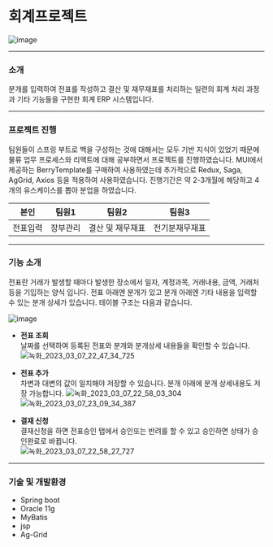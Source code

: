# 회계프로젝트

![image](https://user-images.githubusercontent.com/106158682/223430992-f1c0e6f3-e562-47c7-8a27-e073da18caf3.png)

---
### 소개

분개를 입력하여 전표를 작성하고 결산 및 재무재표를 처리하는 일련의 회계 처리 과정과 기타 기능들을 구현한 회계 ERP 시스템입니다. 

---

### 프로젝트 진행

팀원들이 스프링 부트로 백을 구성하는 것에 대해서는 모두 기반 지식이 있었기 때문에 물류 업무 프로세스와 리액트에 대해 공부하면서 프로젝트를 진행하였습니다. MUI에서 제공하는 BerryTemplate를 구매하여 사용하였는데 추가적으로 Redux, Saga, AgGrid, Axios 등을 적용하여 사용하였습니다. 진행기간은 약 2-3개월에 해당하고 4개의 유스케이스를 뽑아 분업을 하였습니다. 


본인 | 팀원1 | 팀원2 | 팀원3 |
--- | --- | --- | --- | 
전표입력 | 장부관리 | 결산 및 재무재표 | 전기분재무재표 |

---

### 기능 소개  

전표란 거래가 발생할 때마다 발생한 장소에서 일자, 계정과목, 거래내용, 금액, 거래처 등을 기입하는 양식 입니다. 전표 아래엔 분개가 있고 분개 아래엔 기타 내용을 입력할 수 있는 분개 상세가 있습니다. 테이블 구조는 다음과 같습니다.  

![image](https://user-images.githubusercontent.com/106158682/223445044-5c5a4599-fe66-49e2-8dfc-d459d4ee3806.png)  


- **전표 조회**  
날짜를 선택하여 등록된 전표와 분개와 분개상세 내용들을 확인할 수 있습니다.
![녹화_2023_03_07_22_47_34_725](https://user-images.githubusercontent.com/106158682/223444219-362c5035-1432-4d78-ba10-ec99ed3588f9.gif)  

- **전표 추가**  
차변과 대변의 값이 일치해야 저장할 수 있습니다. 분개 아래에 분개 상세내용도 저장 가능합니다.
![녹화_2023_03_07_22_58_03_304](https://user-images.githubusercontent.com/106158682/223444235-2974991e-d833-42b7-af5d-1e0fb377354b.gif)
![녹화_2023_03_07_23_09_34_387](https://user-images.githubusercontent.com/106158682/223448047-b393d37a-0e9f-4de9-861d-fe34244da577.gif)  

- **결재 신청**  
결재신청을 하면 전표승인 탭에서 승인또는 반려를 할 수 있고 승인하면 상태가 승인완료로 바뀝니다.  
![녹화_2023_03_07_22_58_27_727](https://user-images.githubusercontent.com/106158682/223444245-1e3b0f0b-a740-4f03-bc0c-6891bf317083.gif)


---

### 기술 및 개발환경  
 
- Spring boot 
- Oracle 11g
- MyBatis
- jsp
- Ag-Grid  

